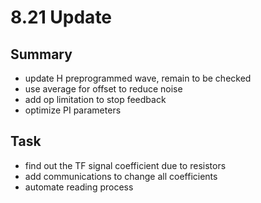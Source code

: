 # 8.21 Update

## Summary

- update H preprogrammed wave, remain to be checked
- use average for offset to reduce noise
- add op limitation to stop feedback
- optimize PI parameters

## Task

- find out the TF signal coefficient due to resistors
- add communications to change all coefficients
- automate reading process